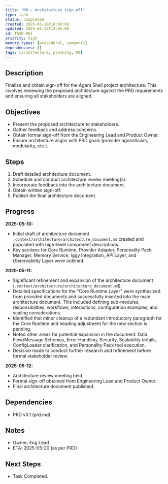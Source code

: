 ```yaml
---
title: "M0 – Architecture sign-off"
type: task
status: completed
created: 2025-05-10T10:00:00
updated: 2025-05-12T14:05:00
id: TASK-001
priority: high
memory_types: [procedural, semantic]
dependencies: []
tags: [architecture, planning, M0]
---
```


## Description
Finalize and obtain sign-off for the Agent Shell project architecture. This involves reviewing the proposed architecture against the PRD requirements and ensuring all stakeholders are aligned.

## Objectives
-   Present the proposed architecture to stakeholders.
-   Gather feedback and address concerns.
-   Obtain formal sign-off from the Engineering Lead and Product Owner.
-   Ensure architecture aligns with PRD goals (provider agnosticism, modularity, etc.).

## Steps
1.  Draft detailed architecture document.
2.  Schedule and conduct architecture review meeting(s).
3.  Incorporate feedback into the architecture document.
4.  Obtain written sign-off.
5.  Publish the final architecture document.

## Progress
**2025-05-10:**
- Initial draft of architecture document `.context/architecture/architecture_document.md` created and populated with high-level component descriptions.
- Key sections for Core Runtime, Provider Adapter, Personality Pack Manager, Memory Service, Iggy Integration, API Layer, and Observability Layer were outlined.

**2025-05-11:**
-   Significant refinement and expansion of the architecture document (`.context/architecture/architecture_document.md`).
-   Detailed specifications for the "Core Runtime Layer" were synthesized from provided documents and successfully inserted into the main architecture document. This included defining sub-modules, responsibilities, workflows, interactions, configuration examples, and scaling considerations.
-   Identified that minor cleanup of a redundant introductory paragraph for the Core Runtime and heading adjustment for the new section is pending.
-   Noted other areas for potential expansion in the document: Data Flow/Message Schemas, Error Handling, Security, Scalability details, ConfigLoader clarification, and Personality Pack tool execution.
-   Decision made to conduct further research and refinement before formal stakeholder review.

**2025-05-12:**
-   Architecture review meeting held.
-   Formal sign-off obtained from Engineering Lead and Product Owner.
-   Final architecture document published.

## Dependencies
-   PRD v0.1 (prd.md)

## Notes
-   Owner: Eng Lead
-   ETA: 2025-05-20 (as per PRD)

## Next Steps
-   Task Completed. 